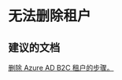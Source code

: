  <properties
    pageTitle="Business to Consumer (B2C)/How to delete my tenant"
    description="企业对消费者 (B2C)/如何删除租户"
    service="microsoft.azureactivedirectory"
    resource="b2cDirectories"
    authors="parakhj"
    displayOrder="1"
    selfHelpType="resource"
    supportTopicIds="32416703"
    resourceTags=""
    productPesIds=""
    cloudEnvironments="public"
/>


# <a name="i-cannot-delete-my-tenant"></a>无法删除租户


## <a name="recommended-documents"></a>**建议的文档**
[删除 Azure AD B2C 租户的步骤。](https://support.microsoft.com/help/3112170/-cannot-delete-error-when-you-try-to-delete-a-b2c-directory-in-azure-ad)

